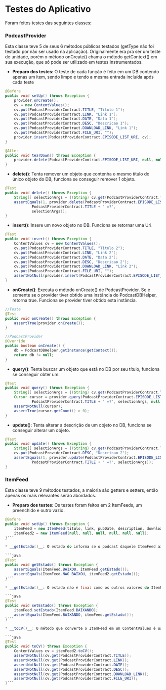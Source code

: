 # Testes do Aplicativo

Foram feitos testes das seguintes classes:

### PodcastProvider

Esta classe teve 5 de seus 6 métodos públicos testados (getType não foi testado por não ser usado na aplicação). Originalmente era pra ser um teste de unidade, porém o método onCreate() chama o método getContext() em sua execução, que só pode ser utilizado em testes instrumentados.

* __Preparo dos testes__: O teste de cada função é feito em um DB contendo apenas um item, sendo limpo e tendo a mesma entrada incluída após cada teste

```java
@Before
public void setUp() throws Exception {
    provider.onCreate();
    cv = new ContentValues();
    cv.put(PodcastProviderContract.TITLE, "Titulo 1");
    cv.put(PodcastProviderContract.LINK, "Link 1");
    cv.put(PodcastProviderContract.DATE, "Data 1");
    cv.put(PodcastProviderContract.DESC, "Descricao 1");
    cv.put(PodcastProviderContract.DOWNLOAD_LINK, "Link 1");
    cv.put(PodcastProviderContract.FILE_URI, "");
    provider.insert(PodcastProviderContract.EPISODE_LIST_URI, cv);
}

@After
public void tearDown() throws Exception {
    provider.delete(PodcastProviderContract.EPISODE_LIST_URI, null, null);
}
```

* __delete()__: Tenta remover um objeto que contenha o mesmo título do único objeto do DB, funciona se conseguir remover 1 objeto.

```java
@Test
public void delete() throws Exception {
    String[] selectionArgs = {(String) cv.get(PodcastProviderContract.TITLE)};
    assertEquals(1, provider.delete(PodcastProviderContract.EPISODE_LIST_URI,
            PodcastProviderContract.TITLE + " =?",
            selectionArgs));
}
```

* __insert()__: Insere um novo objeto no DB. Funciona se retornar uma Uri.

```java
@Test
public void insert() throws Exception {
    ContentValues cv = new ContentValues();
    cv.put(PodcastProviderContract.TITLE, "Titulo 2");
    cv.put(PodcastProviderContract.LINK, "Link 2");
    cv.put(PodcastProviderContract.DATE, "Data 2");
    cv.put(PodcastProviderContract.DESC, "Descricao 2");
    cv.put(PodcastProviderContract.DOWNLOAD_LINK, "Link 2");
    cv.put(PodcastProviderContract.FILE_URI, "");
    assertNotNull(provider.insert(PodcastProviderContract.EPISODE_LIST_URI, cv));
}
```

* __onCreate()__: Executa o método onCreate() de PodcastProvider. Se e somente se o provider tiver obtido uma instância do PodcastDBHelper, retorna true. Funciona se provider tiver obtido esta instância.

```java
//Teste
@Test
public void onCreate() throws Exception {
    assertTrue(provider.onCreate());
}
```

```java
//PodcastProvider
@Override
public boolean onCreate() {
    db = PodcastDBHelper.getInstance(getContext());
    return db != null;
}
```

* __query()__: Tenta buscar um objeto que está no DB por seu título, funciona se conseguir obter um.

```java
@Test
public void query() throws Exception {
    String[] selectionArgs = {(String) cv.get(PodcastProviderContract.TITLE)};
    Cursor cursor = provider.query(PodcastProviderContract.EPISODE_LIST_URI, PodcastProviderContract.ALL_COLUMNS,
            PodcastProviderContract.TITLE + " =?", selectionArgs, null);
    assertNotNull(cursor);
    assertTrue(cursor.getCount() > 0);
}
```

* __update()__: Tenta alterar a descrição de um objeto no DB, funciona se conseguir alterar um objeto.

```java
@Test
public void update() throws Exception {
    String[] selectionArgs = {(String) cv.get(PodcastProviderContract.TITLE)};
    cv.put(PodcastProviderContract.DESC, "Descricao 2");
    assertEquals(1, provider.update(PodcastProviderContract.EPISODE_LIST_URI, cv,
            PodcastProviderContract.TITLE + " =?", selectionArgs));
}
```

### ItemFeed

Esta classe teve 9 métodos testados, a maioria são getters e setters, então apenas os mais relevantes serão abordados.

* __Preparo dos testes__: Os testes foram feitos em 2 ItemFeeds, um preenchido e outro vazio.

```java
@Before
public void setUp() throws Exception {
    itemFeed = new ItemFeed(titulo, link, pubDate, description, downloadLink, uri);
    itemFeed2 = new ItemFeed(null, null, null, null, null, null);
}```

* __getEstado()__: O estado do informa se o podcast daquele ItemFeed ainda não foi baixado, está sendo baixado ou foi baixado. Quando o ItemFeed é criado, se ele possuir um valor em _uri_, o estado inicial dele é ItemFeed.NAO_BAIXOU, caso ele possua algum valor em uri, é ItemFeed.BAIXOU.

```java
@Test
public void getEstado() throws Exception {
    assertEquals(ItemFeed.BAIXOU, itemFeed.getEstado());
    assertEquals(ItemFeed.NAO_BAIXOU, itemFeed2.getEstado());
}```

* __getEstado()__: O estado não é final como os outros valores do ItemFeed porque ele é atualizado ao iniciar e terminar o download dos podcasts, logo ele precisa de um setter testado.

```java
@Test
public void setEstado() throws Exception {
    itemFeed.setEstado(ItemFeed.BAIXANDO);
    assertEquals(ItemFeed.BAIXANDO, itemFeed.getEstado());
}```

* __toCV()__: O método que converte o ItemFeed em um ContentValues é usado na inserção da lista de podcasts no banco de dados. Os valores inseridos no DB não podem ser null, então é preciso garantir que eles não sejam.

```java
@Test
public void toCV() throws Exception {
    ContentValues cv = itemFeed2.toCV();
    assertNotNull(cv.get(PodcastProviderContract.TITLE));
    assertNotNull(cv.get(PodcastProviderContract.LINK));
    assertNotNull(cv.get(PodcastProviderContract.DATE));
    assertNotNull(cv.get(PodcastProviderContract.DESC));
    assertNotNull(cv.get(PodcastProviderContract.DOWNLOAD_LINK));
    assertNotNull(cv.get(PodcastProviderContract.FILE_URI));
}```
